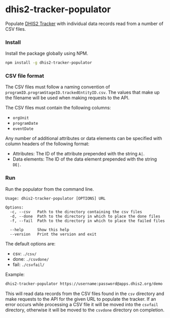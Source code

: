 # dhis2-tracker-populator

Populate [DHIS2 Tracker](https://www.dhis2.org/individual-data-records) with individual data records read from a number of CSV files.

### Install

Install the package globally using NPM.

```bash
npm install -g dhis2-tracker-populator
```

### CSV file format

The CSV files must follow a naming convention of `programID.programStageID.trackedEntityID.csv`. The values that make up the filename will be used when making requests to the API.

The CSV files must contain the following columns:
* `orgUnit`
* `programDate`
* `eventDate`

Any number of additional attributes or data elements can be specified with column headers of the following format:
* Attributes: The ID of the attribute prepended with the string `A|`.
* Data elements: The ID of the data element prepended with the string `DE|`.

### Run

Run the populator from the command line.

```
Usage: dhis2-tracker-populator [OPTIONS] URL

Options:
  -c, --csv   Path to the directory containing the csv files
  -d, --done  Path to the directory in which to place the done files
  -f, --fail  Path to the directory in which to place the failed files

  --help      Show this help
  --version   Print the version and exit
```

The default options are:
* csv: `./csv/`
* done: `./csvdone/`
* fail: `./csvfail/`

Example:
```bash
dhis2-tracker-populator https://username:password@apps.dhis2.org/demo
```

This will read data records from the CSV files found in the `csv` directory and make requests to the API for the given URL to populate the tracker. If an error occurs while processing a CSV file it will be moved into the `csvfail` directory, otherwise it will be moved to the `csvdone` directory on completion.
